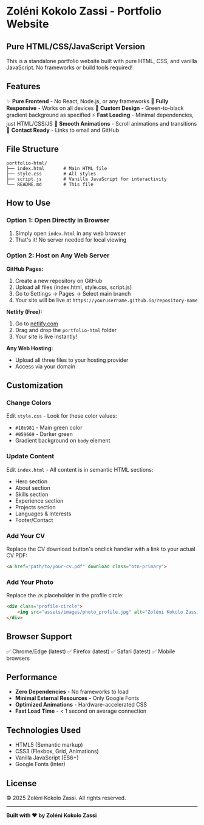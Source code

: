 # Zoléni Kokolo Zassi - Portfolio Website

## Pure HTML/CSS/JavaScript Version

This is a standalone portfolio website built with pure HTML, CSS, and vanilla JavaScript. No frameworks or build tools required!

## Features

✨ **Pure Frontend** - No React, Node.js, or any frameworks
📱 **Fully Responsive** - Works on all devices
🎨 **Custom Design** - Green-to-black gradient background as specified
⚡ **Fast Loading** - Minimal dependencies, just HTML/CSS/JS
🎯 **Smooth Animations** - Scroll animations and transitions
📧 **Contact Ready** - Links to email and GitHub

## File Structure

```
portfolio-html/
├── index.html       # Main HTML file
├── style.css        # All styles
├── script.js        # Vanilla JavaScript for interactivity
└── README.md        # This file
```

## How to Use

### Option 1: Open Directly in Browser
1. Simply open `index.html` in any web browser
2. That's it! No server needed for local viewing

### Option 2: Host on Any Web Server

**GitHub Pages:**
1. Create a new repository on GitHub
2. Upload all files (index.html, style.css, script.js)
3. Go to Settings → Pages → Select main branch
4. Your site will be live at `https://yourusername.github.io/repository-name`

**Netlify (Free):**
1. Go to [netlify.com](https://netlify.com)
2. Drag and drop the `portfolio-html` folder
3. Your site is live instantly!

**Any Web Hosting:**
- Upload all three files to your hosting provider
- Access via your domain

## Customization

### Change Colors
Edit `style.css` - Look for these color values:
- `#10b981` - Main green color
- `#059669` - Darker green
- Gradient background on `body` element

### Update Content
Edit `index.html` - All content is in semantic HTML sections:
- Hero section
- About section
- Skills section
- Experience section
- Projects section
- Languages & Interests
- Footer/Contact

### Add Your CV
Replace the CV download button's onclick handler with a link to your actual CV PDF:
```html
<a href="path/to/your-cv.pdf" download class="btn-primary">
```

### Add Your Photo
Replace the `ZK` placeholder in the profile circle:
```html
<div class="profile-circle">
    <img src="assets/images/photo_profile.jpg" alt="Zoléni Kokolo Zassi" style="width: 100%; height: 100%; object-fit: cover; border-radius: 50%;">
</div>
```

## Browser Support

✅ Chrome/Edge (latest)
✅ Firefox (latest)
✅ Safari (latest)
✅ Mobile browsers

## Performance

- **Zero Dependencies** - No frameworks to load
- **Minimal External Resources** - Only Google Fonts
- **Optimized Animations** - Hardware-accelerated CSS
- **Fast Load Time** - < 1 second on average connection

## Technologies Used

- HTML5 (Semantic markup)
- CSS3 (Flexbox, Grid, Animations)
- Vanilla JavaScript (ES6+)
- Google Fonts (Inter)

## License

© 2025 Zoléni Kokolo Zassi. All rights reserved.

---

**Built with ❤️ by Zoléni Kokolo Zassi**
